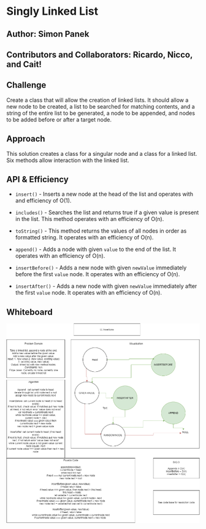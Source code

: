 # Singly Linked List

## Author: Simon Panek

## Contributors and Collaborators: Ricardo, Nicco, and Cait!

## Challenge

Create a class that will allow the creation of linked lists. It should allow a new node to be created, a list to be searched for matching contents, and a string of the entire list to be generated, a node to be appended, and nodes to be added before or after a target node.

## Approach 

This solution creates a class for a singular node and a class for a linked list. Six methods allow interaction with the linked list.

## API & Efficiency

- `insert()` - Inserts a new node at the head of the list and operates with and efficiency of O(1).

- `includes()` - Searches the list and returns true if a given value is present in the list. This method operates with an efficiency of O(n).

- `toString()` - This method returns the values of all nodes in order as formatted string. It operates with an efficiency of O(n).

- `append()` - Adds a node with given `value` to the end of the list. It operates with an efficiency of O(n).

- `insertBefore()` - Adds a new node with given `newValue` immediately before the first `value` node. It operates with an efficiency of O(n).

- `insertAfter()` - Adds a new node with given `newValue` immediately after the first `value` node. It operates with an efficiency of O(n).

## Whiteboard

![Whiteboard Image](codechallenge06.png)
